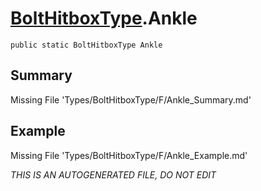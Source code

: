 # [BoltHitboxType](Types/BoltHitboxType.md).Ankle
`public static BoltHitboxType Ankle`
## Summary
Missing File 'Types/BoltHitboxType/F/Ankle_Summary.md'
## Example
Missing File 'Types/BoltHitboxType/F/Ankle_Example.md'

*THIS IS AN AUTOGENERATED FILE, DO NOT EDIT*
